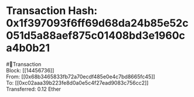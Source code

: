 
Transaction Hash: 0x1f397093f6ff69d68da24b85e52c051d5a88aef875c01408bd3e1960ca4b0b21
====================================================================================
  
#💸Transaction  
Block: [[14456736]]  
From: [[0x68b3465833fb72a70ecdf485e0e4c7bd8665fc45]]  
To: [[0xc02aaa39b223fe8d0a0e5c4f27ead9083c756cc2]]  
Transferred: 0.12 Ether